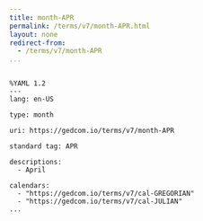 ```yaml
---
title: month-APR
permalink: /terms/v7/month-APR.html
layout: none
redirect-from:
  - /terms/v7/month-APR
...
```


```

%YAML 1.2
---
lang: en-US

type: month

uri: https://gedcom.io/terms/v7/month-APR

standard tag: APR

descriptions:
  - April

calendars:
  - "https://gedcom.io/terms/v7/cal-GREGORIAN"
  - "https://gedcom.io/terms/v7/cal-JULIAN"
...

```
